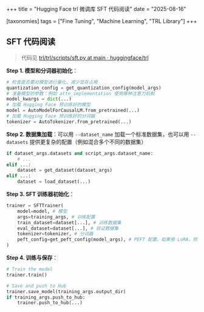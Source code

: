 +++
title = "Hugging Face trl 微调库 SFT 代码阅读"
date = "2025-08-16"

[taxonomies]
tags = ["Fine Tuning", "Machine Learning", "TRL Library"]
+++

## SFT 代码阅读

> 代码见 [trl/trl/scripts/sft.py at main · huggingface/trl](https://github.com/huggingface/trl/blob/main/trl/scripts/sft.py)

**Step 1. 模型和分词器初始化**：

```python
# 检查是否要对模型进行量化，减少显存占用
quantization_config = get_quantization_config(model_args)
# 准备模型的参数：例如 attn_implementation 使用哪种注意力机制
model_kwargs = dict(...)
# 加载 Hugging Face 预训练好的模型
model = AutoModelForCausalLM.from_pretrained(...)
# 加载 Hugging Face 预训练好的分词器
tokenizer = AutoTokenizer.from_pretrained(...)
```

**Step 2. 数据集加载**：可以用 `--dataset_name`​ 加载一个标准数据集，也可以用 `--datasets`​ 提供更复杂的配置（例如混合多个不同的数据集）

```python
if dataset_args.datasets and script_args.dataset_name:
    # ...
elif ...:
    dataset = get_dataset(dataset_args)
elif ...:
    dataset = load_dataset(...)
```

**Step 3. SFT 训练器初始化**：

```python
trainer = SFTTrainer(
    model=model, # 模型
    args=training_args, # 训练配置
    train_dataset=dataset[...], # 训练数据集
    eval_dataset=dataset[...], # 验证数据集
    tokenizer=tokenizer, # 分词器
    peft_config=get_peft_config(model_args), # PEFT 配置，如果用 LoRA，则会生成，否则为 None
)
```

**Step 4. 训练与保存**：

```python
# Train the model
trainer.train()

# Save and push to Hub
trainer.save_model(training_args.output_dir)
if training_args.push_to_hub:
    trainer.push_to_hub(...)
```

‍
